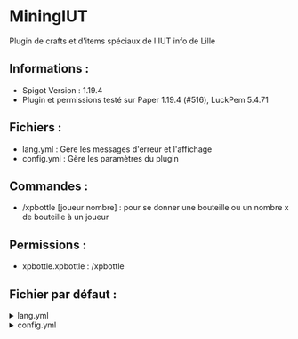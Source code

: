# MiningIUT
Plugin de crafts et d'items spéciaux de l'IUT info de Lille

## Informations :

 - Spigot Version : 1.19.4
 - Plugin et permissions testé sur Paper 1.19.4 (#516), LuckPem 5.4.71


## Fichiers :

 - lang.yml : Gère les messages d'erreur et l'affichage
 - config.yml : Gère les paramètres du plugin 
 
## Commandes :
 
 - /xpbottle [joueur nombre] : pour se donner une bouteille ou un nombre x de bouteille à un joueur
 
## Permissions :
 
 - xpbottle.xpbottle : /xpbottle
 
## Fichier par défaut :

<details>
  <summary>lang.yml</summary>

  ```
  prefix: ''
  error-prefix: '&4[&cErreur&4]&c'
  no-permission: Vous n'avez pas la permission de faire cette commande !
  no-value: Informations manquante, merci d'utiliser la commande correctement !
  no-player: Le joueur n'est pas connecte
  not-enough-xp: Vous n'avez pas assez d'éxpérience pour faire cela
  ```
</details>

<details>
  <summary>config.yml</summary>

  ```
  # CONFIG PAR DEFAULT
  PARAM: VALEUR
  ```
</details>
